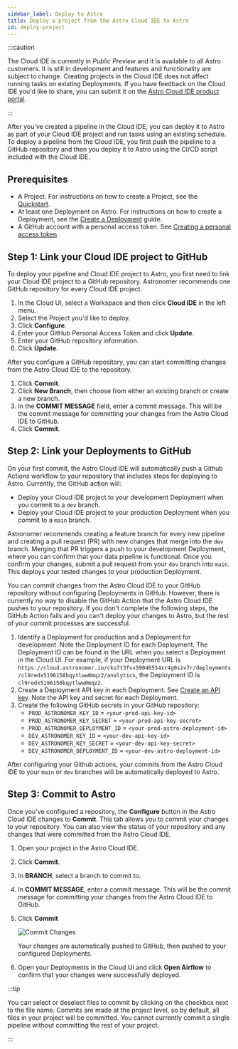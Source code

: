 ```yaml
---
sidebar_label: Deploy to Astro
title: Deploy a project from the Astro Cloud IDE to Astro
id: deploy-project
---
```


:::caution

<!-- id to make it easier to remove: cloud-ide-preview-banner -->

The Cloud IDE is currently in _Public Preview_ and it is available to all Astro customers. It is still in development and features and functionality are subject to change. Creating projects in the Cloud IDE does not affect running tasks on existing Deployments. If you have feedback on the Cloud IDE you'd like to share, you can submit it on the [Astro Cloud IDE product portal](https://portal.productboard.com/75k8qmuqjacnrrnef446fggj).

:::

After you've created a pipeline in the Cloud IDE, you can deploy it to Astro as part of your Cloud IDE project and run tasks using an existing schedule. To deploy a pipeline from the Cloud IDE, you first push the pipeline to a GitHub repository and then you deploy it to Astro using the CI/CD script included with the Cloud IDE.

## Prerequisites

- A Project. For instructions on how to create a Project, see the [Quickstart](/astro/cloud-ide/quickstart.md).
- At least one Deployment on Astro. For instructions on how to create a Deployment, see the [Create a Deployment](/astro/create-deployment.md) guide.
- A GitHub account with a personal access token. See [Creating a personal access token](https://docs.github.com/en/authentication/keeping-your-account-and-data-secure/creating-a-personal-access-token).

## Step 1: Link your Cloud IDE project to GitHub

To deploy your pipeline and Cloud IDE project to Astro, you first need to link your Cloud IDE project to a GitHub repository. Astronomer recommends one GitHub repository for every Cloud IDE project.

1. In the Cloud UI, select a Workspace and then click **Cloud IDE** in the left menu.
2. Select the Project you'd like to deploy.
3. Click **Configure**.
4. Enter your GitHub Personal Access Token and click **Update**.
5. Enter your GitHub repository information.
6. Click **Update**.

After you configure a GitHub repository, you can start committing changes from the Astro Cloud IDE to the repository.

1. Click **Commit**.
2. Click **New Branch**, then choose from either an existing branch or create a new branch.
3. In the **COMMIT MESSAGE** field, enter a commit message. This will be the commit message for committing your changes from the Astro Cloud IDE to GitHub.
4. Click **Commit**.

## Step 2: Link your Deployments to GitHub

On your first commit, the Astro Cloud IDE will automatically push a Github Actions workflow to your repository that includes steps for deploying to Astro. Currently, the GitHub action will:

- Deploy your Cloud IDE project to your development Deployment when you commit to a `dev` branch.
- Deploy your Cloud IDE project to your production Deployment when you commit to a `main` branch.

Astronomer recommends creating a feature branch for every new pipeline and creating a pull request (PR) with new changes that merge into the `dev` branch. Merging that PR triggers a push to your development Deployment, where you can confirm that your data pipeline is functional. Once you confirm your changes, submit a pull request from your `dev` branch into `main`. This deploys your tested changes to your production Deployment.

You can commit changes from the Astro Cloud IDE to your GitHub repository without configuring Deployments in GitHub. However, there is currently no way to disable the GitHub Action that the Astro Cloud IDE pushes to your repository. If you don't complete the following steps, the GitHub Action fails and you can't deploy your changes to Astro, but the rest of your commit processes are successful.

1. Identify a Deployment for production and a Deployment for development. Note the Deployment ID for each Deployment. The Deployment ID can be found in the URL when you select a Deployment in the Cloud UI. For example, if your Deployment URL is `https://cloud.astronomer.io/cku7t3fvx59046554xr4g0siv7r/deployments/cl9redx5196158bqytlww0mqz2/analytics`, the Deployment ID is `cl9redx5196158bqytlww0mqz2`.
2. Create a Deployment API key in each Deployment. See [Create an API key](api-keys.md#create-an-api-key). Note the API key and secret for each Deployment.
3. Create the following GitHub secrets in your GitHub repository:
   - `PROD_ASTRONOMER_KEY_ID` = `<your-prod-api-key-id>`
   - `PROD_ASTRONOMER_KEY_SECRET` = `<your-prod-api-key-secret>`
   - `PROD_ASTRONOMER_DEPLOYMENT_ID` = `<your-prod-astro-deployment-id>`
   - `DEV_ASTRONOMER_KEY_ID` = `<your-dev-api-key-id>`
   - `DEV_ASTRONOMER_KEY_SECRET` = `<your-dev-api-key-secret>`
   - `DEV_ASTRONOMER_DEPLOYMENT_ID` = `<your-dev-astro-deployment-id>`

After configuring your Github actions, your commits from the Astro Cloud IDE to your `main` or `dev` branches will be automatically deployed to Astro.

## Step 3: Commit to Astro

Once you've configured a repository, the **Configure** button in the Astro Cloud IDE changes to **Commit**. This tab allows you to commit your changes to your repository. You can also view the status of your repository and any changes that were committed from the Astro Cloud IDE.

1. Open your project in the Astro Cloud IDE.
2. Click **Commit**.
3. In **BRANCH**, select a branch to commit to.
4. In **COMMIT MESSAGE**, enter a commit message. This will be the commit message for committing your changes from the Astro Cloud IDE to GitHub.
5. Click **Commit**

   ![Commit Changes](/img/cloud-ide/commit.png)

   Your changes are automatically pushed to GitHub, then pushed to your configured Deployments.

6. Open your Deployments in the Cloud UI and click **Open Airflow** to confirm that your changes were successfully deployed.

:::tip

You can select or deselect files to commit by clicking on the checkbox next to the file name. Commits are made at the project level, so by default, all files in your project will be committed. You cannot currently commit a single pipeline without committing the rest of your project.

:::
